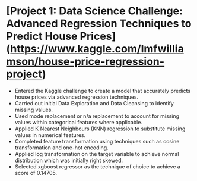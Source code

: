 # [Project 1: Data Science Challenge: Advanced Regression Techniques to Predict House Prices] (https://www.kaggle.com/lmfwilliamson/house-price-regression-project)

* Entered the Kaggle challenge to create a model that accurately predicts house prices via advanced regression techniques.
* Carried out initial Data Exploration and Data Cleansing to identify missing values. 
* Used mode replacement or n/a replacement to account for missing values within categorical features where applicable.
* Applied K Nearest Neighbours (KNN) regression to substitute missing values in numerical features.
* Completed feature transformation using techniques such as cosine transformation and one-hot encoding.
* Applied log transformation on the target variable to achieve normal distribution which was initially right skewed. 
* Selected xgboost regressor as the technique of choice to achieve a score of 0.14705. 
